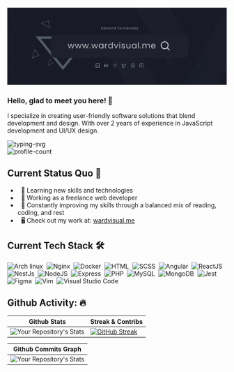 <!--
  @Author: Edward Fernandez (https://github.com/wardvisual)
 -->

[<img src="./assets/wardvisualv2.jpg">](https://www.wardvisual.me/)


<h3> Hello, glad to meet you here! 🤝</h3>
<p> I specialize in creating user-friendly software solutions that blend development and design. With over 2 years of experience in JavaScript development and UI/UX design.</p>

<div> 
<img src="https://readme-typing-svg.herokuapp.com?color=5A9BDA&lines=Edward+Fernandez;Fullstack+Javascript+Developer;UI%2FUX+Designer" alt="typing-svg"> 
<br/> 
<img src="https://komarev.com/ghpvc/?username=your-github-wardvisual&style=flat-square" alt="profile-count"/> 
</div>

##  Current Status Quo 🍵
 - &nbsp; 🌱 Learning new skills and technologies
 - &nbsp; 💼 Working as a freelance web developer
 - &nbsp; 🤖 Constantly improving my skills through a balanced mix of reading, coding, and rest
 - &nbsp; 🖥 Check out my work at: [wardvisual.me](https://www.wardvisual.me/)

## Current Tech Stack 🛠
  ![Arch linux](https://img.shields.io/badge/-Arch_Linux-1B1A22?style=flat&logo=arch-linux)&nbsp;
  ![Nginx](https://img.shields.io/badge/-Nginx-1B1A22?style=flat&logo=nginx&logoColor=green)&nbsp;
  ![Docker](https://img.shields.io/badge/-Docker-1B1A22?style=flat&logo=docker)&nbsp;
  ![HTML](https://img.shields.io/badge/-HTML-141a20?style=flat&logo=HTML5)&nbsp;
  ![SCSS](https://img.shields.io/badge/-SCSS-141a20?style=flat&logo=sass)&nbsp;
  ![Angular](https://img.shields.io/badge/-Angular-1B1A22?style=flat&logo=angular&logoColor=red)&nbsp;
  ![ReactJS](https://img.shields.io/badge/-ReactJS-1B1A22?style=flat&logo=react)&nbsp;
  ![NestJs](https://img.shields.io/badge/-NestJs-1B1A22?style=flat&logo=nestjs&logoColor=red)&nbsp;
  ![NodeJS](https://img.shields.io/badge/-NodeJS-1B1A22?style=flat&logo=node.js)&nbsp;
  ![Express](https://img.shields.io/badge/-Express-1B1A22?style=flat&logo=express)&nbsp;
  ![PHP](https://img.shields.io/badge/-PHP-1B1A22?style=flat&logo=php)&nbsp;
  ![MySQL](https://img.shields.io/badge/-MySQL-1B1A22?style=flat&logo=mysql)&nbsp;
  ![MongoDB](https://img.shields.io/badge/-MongoDB-1B1A22?style=flat&logo=mongodb)&nbsp;
  ![Jest](https://img.shields.io/badge/-Jest-1B1A22?style=flat&logo=jest&logoColor=red)&nbsp;
  ![Figma](https://img.shields.io/badge/-Figma-1B1A22?style=flat&logo=figma&logoColor=ffffff)&nbsp;
  ![Vim](https://img.shields.io/badge/-Vim-1B1A22?style=flat&logo=vim)&nbsp;
  ![Visual Studio Code](https://img.shields.io/badge/-Visual%20Studio%20Code-141a20?style=flat&logo=visual-studio-code&logoColor=007ACC)&nbsp;


## Github Activity: 🔥

| Github Stats |Streak & Contribs
| --- | --- |
| ![Your Repository's Stats](https://github-readme-stats.vercel.app/api?username=wardvisual&show_icons=true&hide=&count_private=true&title_color=519AD7&text_color=ffffff&icon_color=519AD7&bg_color=1B1A22&hide_border=true&show_icons=true) | [![GitHub Streak](https://github-readme-streak-stats.herokuapp.com/?user=wardvisual&stroke=ffffff&background=1B1A22&ring=519AD7&fire=0891b2&currStreakNum=ffffff&currStreakLabel=519AD7&sideNums=ffffff&sideLabels=ffffff&dates=ffffff&hide_border=true)](https://git.io/streak-stats) |

| Github Commits Graph
| --- |
| ![Your Repository's Stats](https://activity-graph.herokuapp.com/graph?username=wardvisual&bg_color=1B1A22&color=519AD7&line=519AD7&point=ffffff&area_color=519AD7&area=true&hide_border=true&custom_title=GitHub%20Commits%20Graph)

